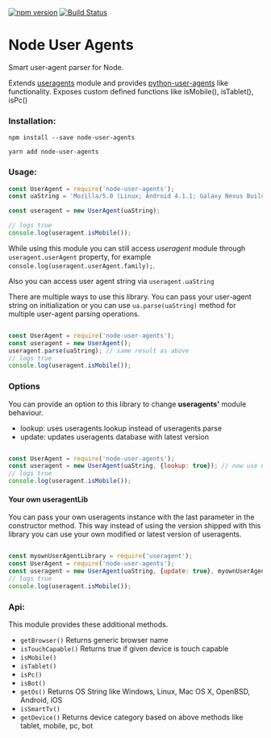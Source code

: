 [![npm version](https://badge.fury.io/js/node-user-agents.svg)](https://badge.fury.io/js/node-user-agents) 
[![Build Status](https://travis-ci.org/metoikos/node-user-agents.svg?branch=master)](https://travis-ci.org/metoikos/node-user-agents)

# Node User Agents

Smart user-agent parser for Node.

Extends [useragents] module and provides [python-user-agents] like functionality. Exposes custom defined functions like isMobile(), isTablet(), isPc()

[python-user-agents]: https://github.com/selwin/python-user-agents
[useragents]: https://github.com/3rd-Eden/useragent

### Installation:

```no-highlight
npm install --save node-user-agents
```

```no-highlight
yarn add node-user-agents
```

### Usage:
```js
const UserAgent = require('node-user-agents');
const uaString = 'Mozilla/5.0 (Linux; Android 4.1.1; Galaxy Nexus Build/JRO03C) AppleWebKit/535.19 (KHTML, like Gecko) Chrome/18.0.1025.166 Mobile Safari/535.19';

const useragent = new UserAgent(uaString);

// logs true
console.log(useragent.isMobile());
```

While using this module you can still access *useragent* module through ```useragent.userAgent``` property, for example ```console.log(useragent.userAgent.family);```.

Also you can access user agent string via ```useragent.uaString```

There are multiple ways to use this library. You can pass your user-agent string on 
initialization or you can use `ua.parse(uaString)` method for multiple user-agent
parsing operations.

```js

const UserAgent = require('node-user-agents');
const useragent = new UserAgent();
useragent.parse(uaString); // same result as above
// logs true
console.log(useragent.isMobile());

```

### Options

You can provide an option to this library to change **useragents'** module behaviour.

* lookup: uses useragents.lookup instead of useragents.parse
* update: updates useragents database with latest version

```js

const UserAgent = require('node-user-agents');
const useragent = new UserAgent(uaString, {lookup: true}); // now use userangets.lookup method
// logs true
console.log(useragent.isMobile());
```

#### Your own useragentLib

You can pass your own useragents instance with the last parameter in the constructor method.
This way instead of using the version shipped with this library you can use your
own modified or latest version of useragents.

```js

const myownUserAgentLibrary = require('useragent');
const UserAgent = require('node-user-agents');
const useragent = new UserAgent(uaString, {update: true}, myownUserAgentLibrary);
// logs true
console.log(useragent.isMobile());
```

### Api:
This module provides these additional methods.

- `getBrowser()` Returns generic browser name
- `isTouchCapable()` Returns true if given device is touch capable
- `isMobile()`
- `isTablet()`
- `isPc()`
- `isBot()`
- `getOs()` Returns OS String like Windows, Linux, Mac OS X, OpenBSD, Android, iOS
- `isSmartTv()`
- `getDevice()` Returns device category based on above methods like tablet, mobile, pc, bot
